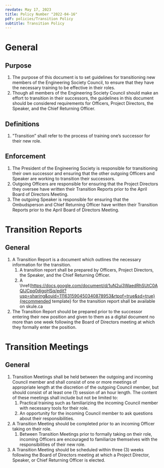 ```yaml
---
revdate: May 17, 2023
title: Policy Number "2022-04-16"
pdf: policies/Transition Policy
subtitle: Transition Policy
---
```


# General

## Purpose
1. The purpose of this document is to set guidelines for transitioning new members of the Engineering Society Council, to ensure that they have the necessary training to be effective in their roles.
1. Though all members of the Engineering Society Council should make an effort to transition in their successors, the guidelines in this document should be considered requirements for Officers, Project Directors, the Speaker, and the Chief Returning Officer.

## Definitions
1. "Transition” shall refer to the process of training one’s successor for their new role.

## Enforcement
1. The President of the Engineering Society is responsible for transitioning their own successor and ensuring that the other outgoing Officers and Speaker are working to transition their successors.
1. Outgoing Officers are responsible for ensuring that the Project Directors they oversee have written their Transition Reports prior to the April Board of Directors Meeting.
1. The outgoing Speaker is responsible for ensuring that the Ombudsperson and Chief Returning Officer have written their Transition Reports prior to the April Board of Directors Meeting.

# Transition Reports

## General
1. A Transition Report is a document which outlines the necessary information for the transition.
   1. A transition report shall be prepared by Officers, Project Directors, the Speaker, and the Chief Returning Officer.
   1. A \href{https://docs.google.com/document/d/1uN2ui3WaedRhSUtC0AQIJCpq0djgoHSq/edit?usp=sharing&ouid=111631590450340878953&rtpof=true&sd=true}{recommended template} for the transition report shall be available on skule.ca
1. The Transition Report should be prepared prior to the successor entering their new position and given to them as a digital document no more than one week following the Board of Directors meeting at which they formally enter the position.

# Transition Meetings

## General
1. Transition Meetings shall be held between the outgoing and incoming Council member and shall consist of one or more meetings of appropriate length at the discretion of the outgoing Council member, but should consist of at least one (1) session of an hour length. The content of these meetings shall include but not be limited to:
   1. Practical training such as familiarizing the incoming Council member with necessary tools for their role.
   1. An opportunity for the incoming Council member to ask questions about their responsibilities.
1. A Transition Meeting should be completed prior to an incoming Officer taking on their role.
   1. Between Transition Meetings prior to formally taking on their role, incoming Officers are encouraged to familiarize themselves with the responsibilities of their new role.
1. A Transition Meeting should be scheduled within three (3) weeks following the Board of Directors meeting at which a Project Director, Speaker, or Chief Returning Officer is elected.

